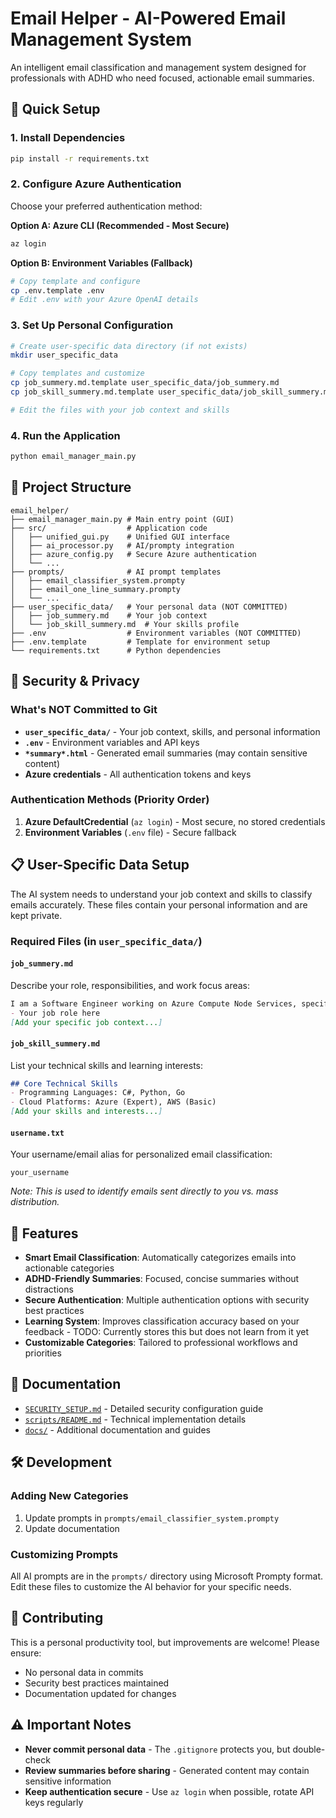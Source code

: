 # Email Helper - AI-Powered Email Management System

An intelligent email classification and management system designed for professionals with ADHD who need focused, actionable email summaries.

## 🚀 Quick Setup

### 1. Install Dependencies
```bash
pip install -r requirements.txt
```

### 2. Configure Azure Authentication
Choose your preferred authentication method:

**Option A: Azure CLI (Recommended - Most Secure)**
```bash
az login
```

**Option B: Environment Variables (Fallback)**
```bash
# Copy template and configure
cp .env.template .env
# Edit .env with your Azure OpenAI details
```

### 3. Set Up Personal Configuration
```bash
# Create user-specific data directory (if not exists)
mkdir user_specific_data

# Copy templates and customize
cp job_summery.md.template user_specific_data/job_summery.md
cp job_skill_summery.md.template user_specific_data/job_skill_summery.md

# Edit the files with your job context and skills
```

### 4. Run the Application
```bash
python email_manager_main.py
```

## 📁 Project Structure

```
email_helper/
├── email_manager_main.py # Main entry point (GUI)
├── src/                  # Application code
│   ├── unified_gui.py    # Unified GUI interface  
│   ├── ai_processor.py   # AI/prompty integration
│   ├── azure_config.py   # Secure Azure authentication
│   └── ...
├── prompts/              # AI prompt templates
│   ├── email_classifier_system.prompty
│   ├── email_one_line_summary.prompty
│   └── ...
├── user_specific_data/   # Your personal data (NOT COMMITTED)
│   ├── job_summery.md    # Your job context
│   └── job_skill_summery.md  # Your skills profile
├── .env                  # Environment variables (NOT COMMITTED)
├── .env.template         # Template for environment setup
└── requirements.txt      # Python dependencies
```

## 🔐 Security & Privacy

### What's NOT Committed to Git
- **`user_specific_data/`** - Your job context, skills, and personal information
- **`.env`** - Environment variables and API keys  
- **`*summary*.html`** - Generated email summaries (may contain sensitive content)
- **Azure credentials** - All authentication tokens and keys

### Authentication Methods (Priority Order)
1. **Azure DefaultCredential** (`az login`) - Most secure, no stored credentials
2. **Environment Variables** (`.env` file) - Secure fallback

## 📋 User-Specific Data Setup

The AI system needs to understand your job context and skills to classify emails accurately. These files contain your personal information and are kept private.

### Required Files (in `user_specific_data/`)

#### `job_summery.md`
Describe your role, responsibilities, and work focus areas:

```markdown
I am a Software Engineer working on Azure Compute Node Services, specifically:
- Your job role here
[Add your specific job context...]
```

#### `job_skill_summery.md` 
List your technical skills and learning interests:
```markdown
## Core Technical Skills
- Programming Languages: C#, Python, Go
- Cloud Platforms: Azure (Expert), AWS (Basic)
[Add your skills and interests...]
```

#### `username.txt`
Your username/email alias for personalized email classification:
```
your_username
```
*Note: This is used to identify emails sent directly to you vs. mass distribution.*

## 🎯 Features

- **Smart Email Classification**: Automatically categorizes emails into actionable categories
- **ADHD-Friendly Summaries**: Focused, concise summaries without distractions
- **Secure Authentication**: Multiple authentication options with security best practices
- **Learning System**: Improves classification accuracy based on your feedback - TODO: Currently stores this but does not learn from it yet
- **Customizable Categories**: Tailored to professional workflows and priorities

## 📖 Documentation

- [`SECURITY_SETUP.md`](SECURITY_SETUP.md) - Detailed security configuration guide
- [`scripts/README.md`](scripts/README.md) - Technical implementation details
- [`docs/`](docs/) - Additional documentation and guides

## 🛠️ Development

### Adding New Categories
1. Update prompts in `prompts/email_classifier_system.prompty`
3. Update documentation

### Customizing Prompts
All AI prompts are in the `prompts/` directory using Microsoft Prompty format. Edit these files to customize the AI behavior for your specific needs.

## 🤝 Contributing

This is a personal productivity tool, but improvements are welcome! Please ensure:
- No personal data in commits
- Security best practices maintained  
- Documentation updated for changes

## ⚠️ Important Notes

- **Never commit personal data** - The `.gitignore` protects you, but double-check
- **Review summaries before sharing** - Generated content may contain sensitive information
- **Keep authentication secure** - Use `az login` when possible, rotate API keys regularly
